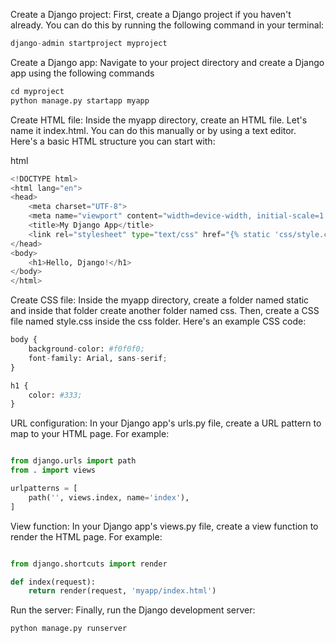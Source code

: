 Create a Django project:
First, create a Django project if you haven't already. You can do this by running the following command in your terminal:

~~~python
django-admin startproject myproject
~~~
Create a Django app:
Navigate to your project directory and create a Django app using the following commands
~~~python
cd myproject
python manage.py startapp myapp


~~~
Create HTML file:
Inside the myapp directory, create an HTML file. Let's name it index.html. You can do this manually or by using a text editor. Here's a basic HTML structure you can start with:

html
~~~python
<!DOCTYPE html>
<html lang="en">
<head>
    <meta charset="UTF-8">
    <meta name="viewport" content="width=device-width, initial-scale=1.0">
    <title>My Django App</title>
    <link rel="stylesheet" type="text/css" href="{% static 'css/style.css' %}">
</head>
<body>
    <h1>Hello, Django!</h1>
</body>
</html>

~~~

Create CSS file:
Inside the myapp directory, create a folder named static and inside that folder create another folder named css. Then, create a CSS file named style.css inside the css folder. Here's an example CSS code:

~~~python
body {
    background-color: #f0f0f0;
    font-family: Arial, sans-serif;
}

h1 {
    color: #333;
}

~~~

URL configuration:
In your Django app's urls.py file, create a URL pattern to map to your HTML page. For example:

~~~python

from django.urls import path
from . import views

urlpatterns = [
    path('', views.index, name='index'),
]
~~~

View function:
In your Django app's views.py file, create a view function to render the HTML page. For example:

~~~python

from django.shortcuts import render

def index(request):
    return render(request, 'myapp/index.html')

~~~
Run the server:
Finally, run the Django development server:
~~~python
python manage.py runserver
~~~
